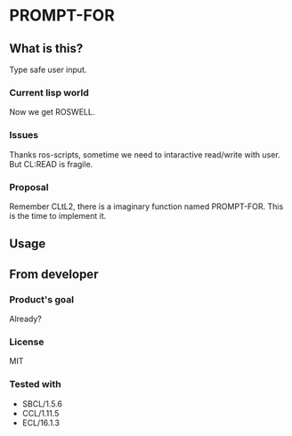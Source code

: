 # PROMPT-FOR
## What is this?
Type safe user input.
### Current lisp world
Now we get ROSWELL.

### Issues
Thanks ros-scripts, sometime we need to intaractive read/write with user.
But CL:READ is fragile.

### Proposal
Remember CLtL2, there is a imaginary function named PROMPT-FOR.
This is the time to implement it.

## Usage

## From developer

### Product's goal
Already?
### License
MIT
### Tested with
* SBCL/1.5.6
* CCL/1.11.5
* ECL/16.1.3
